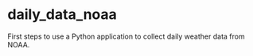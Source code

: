 # daily_data_noaa
First steps to use a Python application to collect daily weather data from NOAA. 

